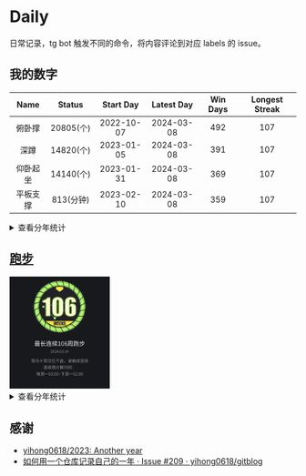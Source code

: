 # Daily

日常记录，tg bot 触发不同的命令，将内容评论到对应 labels 的 issue。

## 我的数字

<!--START_SECTION:my_number-->
| Name | Status | Start Day | Latest Day | Win Days | Longest Streak |
| :---: | :---: | :---: | :---: | :---: | :---: |
| 俯卧撑 | 20805(个) | 2022-10-07 | 2024-03-08 | 492 | 107 | <!-- 2023-10-01 to 2024-01-15 --> 
| 深蹲 | 14820(个) | 2023-01-05 | 2024-03-08 | 391 | 107 | <!-- 2023-10-01 to 2024-01-15 --> 
| 仰卧起坐 | 14140(个) | 2023-01-31 | 2024-03-08 | 369 | 107 | <!-- 2023-10-01 to 2024-01-15 --> 
| 平板支撑 | 813(分钟) | 2023-02-10 | 2024-03-08 | 359 | 107 | <!-- 2023-10-01 to 2024-01-15 --> 

<!--END_SECTION:my_number-->

<details>
  <summary>查看分年统计</summary>
<!--START_SECTION:my_number_year-->

### 2024
| Name | Status | Start Day | Latest Day | Win Days | Longest Streak |
| :---: | :---: | :---: | :---: | :---: | :---: |
| 俯卧撑 | 3815(个) | 2024-01-01 | 2024-03-08 | 49 | 15 | <!-- 2024-01-01 to 2024-01-15 --> 
| 平板支撑 | 141(分钟) | 2024-01-01 | 2024-03-08 | 47 | 15 | <!-- 2024-01-01 to 2024-01-15 --> 
| 深蹲 | 3150(个) | 2024-01-01 | 2024-03-08 | 47 | 15 | <!-- 2024-01-01 to 2024-01-15 --> 
| 仰卧起坐 | 3150(个) | 2024-01-01 | 2024-03-08 | 47 | 15 | <!-- 2024-01-01 to 2024-01-15 --> 

### 2023
| Name | Status | Start Day | Latest Day | Win Days | Longest Streak |
| :---: | :---: | :---: | :---: | :---: | :---: |
| 俯卧撑 | 13980(个) | 2023-01-01 | 2023-12-31 | 357 | 96 | <!-- 2023-01-21 to 2023-04-26 --> 
| 深蹲 | 11670(个) | 2023-01-05 | 2023-12-31 | 344 | 92 | <!-- 2023-10-01 to 2023-12-31 --> 
| 仰卧起坐 | 10990(个) | 2023-01-31 | 2023-12-31 | 322 | 92 | <!-- 2023-10-01 to 2023-12-31 --> 
| 平板支撑 | 672(分钟) | 2023-02-10 | 2023-12-31 | 312 | 92 | <!-- 2023-10-01 to 2023-12-31 --> 

### 2022
| Name | Status | Start Day | Latest Day | Win Days | Longest Streak |
| :---: | :---: | :---: | :---: | :---: | :---: |
| 俯卧撑 | 3010(个) | 2022-10-07 | 2022-12-31 | 86 | 86 | <!-- 2022-10-07 to 2022-12-31 --> 


<!--END_SECTION:my_number_year-->
</details>

## [跑步](https://running-f4ria.vercel.app/)

<!--START_SECTION:running-->
<img src="https://github.com/F4ria/Daily/blob/master/data/images/running/20240304-232301-106_weeks.jpg" width="35%">
<!--END_SECTION:running-->

<details>
  <summary>查看分年统计</summary>

![](https://github.com/F4ria/running_page/blob/run/assets/github.svg?raw=true)
</details>

## 感谢

* [yihong0618/2023: Another year](https://github.com/yihong0618/2023)
* [如何用一个仓库记录自己的一年 · Issue #209 · yihong0618/gitblog](https://github.com/yihong0618/gitblog/issues/209)

